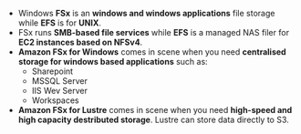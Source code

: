 * Windows **FSx** is an **windows and windows applications** file storage while **EFS** is for **UNIX**.
* FSx runs **SMB-based file services** while **EFS** is a managed NAS filer for **EC2 instances based on NFSv4**.
* **Amazon FSx for Windows** comes in scene when you need **centralised storage for windows based applications** such as:  
  * Sharepoint  
  * MSSQL Server
  * IIS Wev Server
  * Workspaces
* **Amazon FSx for Lustre** comes in scene when you need **high-speed and high capacity destributed storage**. Lustre can store data directly to S3.
